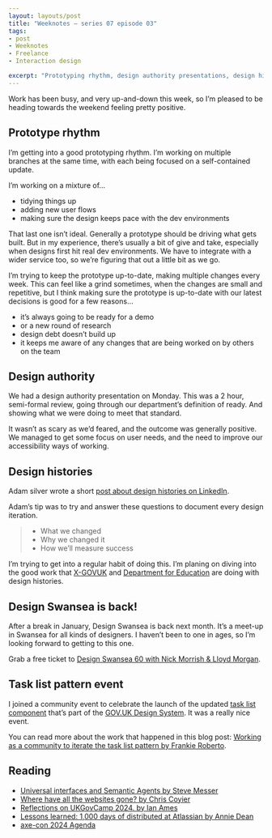 ```yaml
---
layout: layouts/post
title: "Weeknotes – series 07 episode 03"
tags:
- post
- Weeknotes
- Freelance
- Interaction design

excerpt: "Prototyping rhythm, design authority presentations, design histories and Design Swansea."
---
```


Work has been busy, and very up-and-down this week, so I’m pleased to be heading towards the weekend feeling pretty positive.

## Prototype rhythm

I’m getting into a good prototyping rhythm. I’m working on multiple branches at the same time, with each being focused on a self-contained update.

I’m working on a mixture of…

- tidying things up
- adding new user flows
- making sure the design keeps pace with the dev environments

That last one isn’t ideal. Generally a prototype should be driving what gets built. But in my experience, there’s usually a bit of give and take, especially when designs first hit real dev environments. We have to integrate with a wider service too, so we’re figuring that out a little bit as we go.

I’m trying to keep the prototype up-to-date, making multiple changes every week. This can feel like a grind sometimes, when the changes are small and repetitive, but I think making sure the prototype is up-to-date with our latest decisions is good for a few reasons…

- it’s always going to be ready for a demo
- or a new round of research
- design debt doesn’t build up
- it keeps me aware of any changes that are being worked on by others on the team

## Design authority

We had a design authority presentation on Monday. This was a 2 hour, semi-formal review, going through our department’s definition of ready. And showing what we were doing to meet that standard.

It wasn’t as scary as we’d feared, and the outcome was generally positive. We managed to get some focus on user needs, and the need to improve our accessibility ways of working.

## Design histories

Adam silver wrote a short [post about design histories on LinkedIn](https://www.linkedin.com/posts/adamsilverhq_ive-written-more-than-300-design-history-activity-7155103071532904448-sUBz).

Adam’s tip was to try and answer these questions to document every design iteration.

> - What we changed
> - Why we changed it
> - How we’ll measure success

I’m trying to get into a regular habit of doing this. I’m planing on diving into the good work that [X-GOVUK](https://x-govuk.github.io/govuk-design-history/) and [Department for Education](https://design-histories.education.gov.uk/) are doing with design histories.

## Design Swansea is back!

After a break in January, Design Swansea is back next month. It’s a meet-up in Swansea for all kinds of designers. I haven’t been to one in ages, so I’m looking forward to getting to this one. 

Grab a free ticket to [Design Swansea 60 with Nick Morrish & Lloyd Morgan](https://www.skiddle.com/whats-on/Swansea/HQ-Urban-Kitchen/Design-Swansea-60---Nick-Morrish--Lloyd-Morgan/37266191/).

## Task list pattern event

I joined a community event to celebrate the launch of the updated [task list component](https://design-system.service.gov.uk/components/task-list/) that’s part of the  [GOV.UK Design System](https://design-system.service.gov.uk/). It was a really nice event.

You can read more about the work that happened in this blog post: [Working as a community to iterate the task list pattern by Frankie Roberto](https://designnotes.blog.gov.uk/2023/12/15/working-as-a-community-to-iterate-the-task-list-pattern/).

## Reading

- [Universal interfaces and Semantic Agents by Steve Messer](https://visitmy.website/2024/01/22/universal-interfaces-and-semantic-agents/)
- [Where have all the websites gone? by Chris Coyier](https://chriscoyier.net/2024/01/22/where-have-all-the-websites-gone/)
- [Reflections on UKGovCamp 2024. by Ian Ames](https://ames.world/en/posts/reflections-on-ukgovcamp-2024/)
- [Lessons learned: 1,000 days of distributed at Atlassian by Annie Dean](https://www.atlassian.com/blog/distributed-work/distributed-work-report)
- [axe-con 2024 Agenda](https://www.deque.com/axe-con/schedule/)
